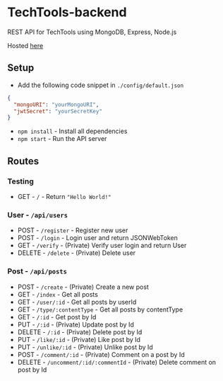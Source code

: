 # TechTools-backend

REST API for TechTools using MongoDB, Express, Node.js

Hosted [here](https://salty-cove-54407.herokuapp.com/)

## Setup

- Add the following code snippet in `./config/default.json`

```json
{
  "mongoURI": "yourMongoURI",
  "jwtSecret": "yourSecretKey"
}
```

- `npm install` - Install all dependencies
- `npm start` - Run the API server

## Routes

### Testing

- GET - `/` - Return `"Hello World!"`

### User - `/api/users`

- POST - `/register` - Register new user
- POST - `/login` - Login user and return JSONWebToken
- GET - `/verify` - (Private) Verify user login and return User
- DELETE - `/delete` - (Private) Delete user

### Post - `/api/posts`

- POST - `/create` - (Private) Create a new post
- GET - `/index` - Get all posts
- GET - `/user/:id` - Get all posts by userId
- GET - `/type/:contentType` - Get all posts by contentType
- GET - `/:id` - Get post by Id
- PUT - `/:id` - (Private) Update post by Id
- DELETE - `/:id` - (Private) Delete post by Id
- PUT - `/like/:id` - (Private) Like post by Id
- PUT - `/unlike/:id` - (Private) Unlike post by Id
- POST - `/comment/:id` - (Private) Comment on a post by Id
- DELETE - `/uncomment/:id/:commentId` - (Private) Delete comment on post by Id
